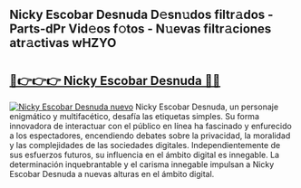 ## Nicky Escobar Desnuda D𝚎sn𝚞dos filtr𝚊dos - Parts-dPr Vid𝚎os f𝚘tos - N𝚞evas filtr𝚊ciones atr𝚊ctivas wHZYO

# <h2><a href="http://mbci2q.tromn.icu/?c=Nicky+Escobar+Desnuda">🔗👉👉👉 Nicky Escobar Desnuda 🔗🔗</a></h2>

[![Nicky Escobar Desnuda nuevo](https://i.imgur.com/pEAQMta.gif)](http://mbci2q.tromn.icu/?c=Nicky+Escobar+Desnuda)
Nicky Escobar Desnuda, un personaje enigmático y multifacético, desafía las etiquetas simples. Su forma innovadora de interactuar con el público en línea ha fascinado y enfurecido a los espectadores, encendiendo debates sobre la privacidad, la moralidad y las complejidades de las sociedades digitales. Independientemente de sus esfuerzos futuros, su influencia en el ámbito digital es innegable. La determinación inquebrantable y el carisma innegable impulsan a Nicky Escobar Desnuda a nuevas alturas en el ámbito digital.
